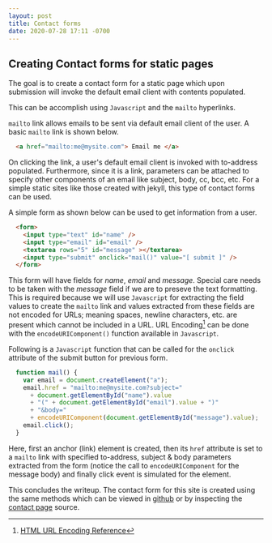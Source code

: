 ```yaml
---
layout: post
title: Contact forms
date: 2020-07-28 17:11 -0700
---
```


## Creating Contact forms for static pages

The goal is to create a contact form for a static page which upon submission will invoke the default email client with contents populated.

This can be accomplish using `Javascript` and the `mailto` hyperlinks.


`mailto` link allows emails to be sent via default email client of the user. A basic `mailto` link is shown below. 
```html
  <a href="mailto:me@mysite.com"> Email me </a>
```
On clicking the link, a user's default email client is invoked with to-address populated.
Furthermore, since it is a link, parameters can be attached to specify other components of an email like subject, body, cc, bcc, etc. 
For a simple static sites like those created with jekyll, this type of contact forms can be used.

A simple form as shown below can be used to get information from  a user.

```html
  <form> 
    <input type="text" id="name" />
    <input type="email" id="email" />
    <textarea rows="5" id="message" ></textarea>
    <input type="submit" onclick="mail()" value="[ submit ]" />
  </form>
```

This form will have fields for *name*, *email* and *message*. Special care needs to be taken with the *message* field if we are to preseve the text formatting. This is required because we will use `Javascript` for extracting the field values to create the `mailto` link and values extracted from these fields are not encoded for URLs; meaning spaces, newline characters, etc. are present which cannot be included in a URL. URL Encoding[^1] can be done with the `encodeURIComponent()` function available in `Javascript`.

[^1]: [HTML URL Encoding Reference](https://www.w3schools.com/tags/ref_urlencode.ASP)

Following is a `Javascript` function that can be called for the `onclick` attribute of the submit button for previous form.
```javascript
  function mail() {
    var email = document.createElement("a");
    email.href = "mailto:me@mysite.com?subject=" 
      + document.getElementById("name").value 
      + "(" + document.getElementById("email").value + ")"
      + "&body="
      + encodeURIComponent(document.getElementById("message").value); 
    email.click();
  }
```       
Here, first an anchor (link) element is created, then its `href` attribute is set to a `mailto` link with specified to-address, subject & body parameters extracted from the form (notice the call to `encodeURIComponent` for the message body) and finally click event is simulated for the element.

This concludes the writeup. The contact form for this site is created using the same methods which can be viewed in [github](https://github.com/keer4n/keer4n.github.io) or by inspecting the [contact page](/contact) source.
